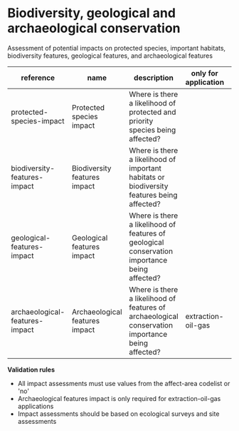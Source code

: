 # Biodiversity, geological and archaeological conservation

Assessment of potential impacts on protected species, important habitats, 
biodiversity features, geological features, and archaeological features


| reference | name | description | only for application | requirement | notes |
| --- | --- | --- | --- | --- | --- |
| protected-species-impact | Protected species impact | Where is there a likelihood of protected and priority species being affected? |  | MUST | Select from the **affect-area** enum |
| biodiversity-features-impact | Biodiversity features impact | Where is there a likelihood of important habitats or biodiversity features being affected? |  | MUST | Select from the **affect-area** enum |
| geological-features-impact | Geological features impact | Where is there a likelihood of features of geological conservation importance being affected? |  | MUST | Select from the **affect-area** enum |
| archaeological-features-impact | Archaeological features impact | Where is there a likelihood of features of archaeological conservation importance being affected? | extraction-oil-gas | MUST | Select from the **affect-area** enum |

**Validation rules**

- All impact assessments must use values from the affect-area codelist or 'no'
- Archaeological features impact is only required for extraction-oil-gas applications
- Impact assessments should be based on ecological surveys and site assessments